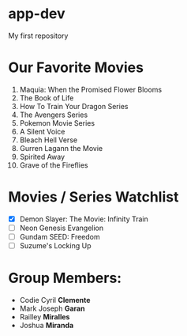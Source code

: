 # app-dev
My first repository

# Our Favorite Movies
1. Maquia: When the Promised Flower Blooms
2. The Book of Life
3. How To Train Your Dragon Series
4. The Avengers Series
5. Pokemon Movie Series
6. A Silent Voice
7. Bleach Hell Verse
8. Gurren Lagann the Movie
9. Spirited Away
10. Grave of the Fireflies

# Movies / Series Watchlist
- [x] Demon Slayer: The Movie: Infinity Train
- [ ] Neon Genesis Evangelion
- [ ] Gundam SEED: Freedom
- [ ] Suzume's Locking Up

# Group Members:
- Codie Cyril **Clemente**
- Mark Joseph **Garan**
- Railley **Miralles**
- Joshua **Miranda**
